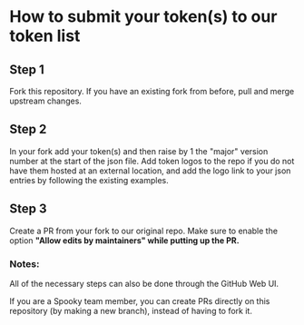 # How to submit your token(s) to our token list

## Step 1
Fork this repository. If you have an existing fork from before, pull and merge upstream changes.

## Step 2
 In your fork add your token(s) and then raise by 1 the "major" version number at the start of the json file. Add token logos to the repo if you do not have them hosted at an external location, and add the logo link to your json entries by following the existing examples.

## Step 3
Create a PR from your fork to our original repo. Make sure to enable the option **"Allow edits by maintainers" while putting up the PR.**

### Notes:
All of the necessary steps can also be done through the GitHub Web UI.

If you are a Spooky team member, you can create PRs directly on this repository (by making a new branch), instead of having to fork it.
